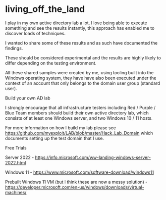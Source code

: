 # living_off_the_land

I play in my own active directory lab a lot. I love being able to execute something and see the results instantly, this approach has enabled me to discover loads of techniques.

I wanted to share some of these results and as such have documented the findings.

These should be considered experimental and the results are highly likely to differ depending on the testing environment.

All these shared samples were created by me, using tooling built into the Windows operating system, they have have also been executed under the context of an account that only belongs to the domain user group (standard user).




Build your own AD lab

I strongly encourage that all infrastructure testers including Red / Purple / Blue Team members should build their own active directory lab, which consists of at least one Windows server, and two Windows 10 / 11 hosts.

For more information on how I build my lab please see https://github.com/myexploit/LAB/blob/master/Hack_Lab_Domain which documents setting up the test domain that I use.

Free Trials

Server 2022 - https://info.microsoft.com/ww-landing-windows-server-2022.html

Windows 11 - https://www.microsoft.com/software-download/windows11

Prebuilt Windows 11 VM (but I think these are now a messy solution) - https://developer.microsoft.com/en-us/windows/downloads/virtual-machines/
